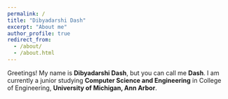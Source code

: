 ```yaml
---
permalink: /
title: "Dibyadarshi Dash"
excerpt: "About me"
author_profile: true
redirect_from: 
  - /about/
  - /about.html
---
```


Greetings!
My name is __Dibyadarshi Dash__, but you can call me __Dash__.
I am currently a junior studying __Computer Science and Engineering__ in College of Engineering, __University of Michigan, Ann Arbor__.
